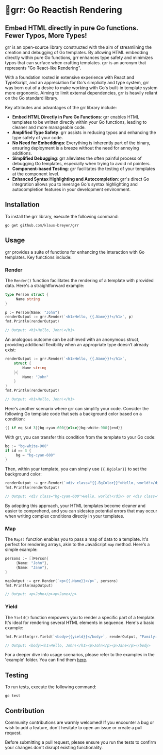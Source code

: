 
# 🧛grr: Go Reactish Rendering

## Embed HTML directly in pure Go functions. Fewer Typos, More Types!

grr is an open-source library constructed with the aim of streamlining the creation and debugging of Go templates. By allowing HTML embedding directly within pure Go functions, grr enhances type safety and minimizes typos that can surface when crafting templates. grr is an acronym that represents "Go React-like Rendering".

With a foundation rooted in extensive experience with React and TypeScript, and an appreciation for Go's simplicity and type system, grr was born out of a desire to make working with Go's built-in template system more ergonomic. Aiming to limit external dependencies, grr is heavily reliant on the Go standard library.

Key attributes and advantages of the grr library include:

- **Embed HTML Directly in Pure Go Functions**: grr enables HTML templates to be written directly within your Go functions, leading to cleaner and more manageable code.
- **Amplified Type Safety**: grr assists in reducing typos and enhancing the type safety of your code.
- **No Need for Embeddings**: Everything is inherently part of the binary, ensuring deployment is a breeze without the need for annoying additions.
- **Simplified Debugging**: grr alleviates the often painful process of debugging Go templates, especially when trying to avoid nil pointers.
- **Component-based Testing**: grr facilitates the testing of your templates at the component level.
- **Enhanced Syntax Highlighting and Autocompletion**: grr's direct Go integration allows you to leverage Go's syntax highlighting and autocompletion features in your development environment.

## Installation

To install the grr library, execute the following command:

```shell
go get github.com/klaus-breyer/grr
```

## Usage

grr provides a suite of functions for enhancing the interaction with Go templates. Key functions include:

### Render

The `Render()` function facilitates the rendering of a template with provided data. Here's a straightforward example:

```go
type Person struct {
     Name string
}

p := Person{Name: "John"}
renderOutput := grr.Render(`<h1>Hello, {{.Name}}!</h1>`, p)
fmt.Println(renderOutput)

// Output: <h1>Hello, John!</h1>
```

An analogous outcome can be achieved with an anonymous struct, providing additional flexibility when an appropriate type doesn't already exist:

```go
renderOutput := grr.Render(`<h1>Hello, {{.Name}}!</h1>`,
    struct {
        Name string
    }{
        Name: "John"
    }
)
fmt.Println(renderOutput)

// Output: <h1>Hello, John!</h1>
```

Here's another scenario where grr can simplify your code. Consider the following Go template code that sets a background color based on a condition:

```go
{{ if eq $id 3}}bg-cyan-600{{else}}bg-white-900{{end}}
```

With grr, you can transfer this condition from the template to your Go code:

```go
bg := "bg-white-900"
if id == 3 {
     bg = "bg-cyan-600"
}
```

Then, within your template, you can simply use `{{.BgColor}}` to set the background color:

```go
renderOutput := grr.Render(`<div class="{{.BgColor}}">Hello, world!</div>`, struct{ BgColor string }{BgColor: bg})
fmt.Println(renderOutput)

// Output: <div class="bg-cyan-600">Hello, world!</div> or <div class="bg-white-900">Hello, world!</div>
```

By adopting this approach, your HTML templates become cleaner and easier to comprehend, and you can sidestep potential errors that may occur when writing complex conditions directly in your templates.

### Map

The `Map()` function enables you to pass a map of data to a template. It's perfect for rendering arrays, akin to the JavaScript `map` method. Here's a simple example:

```go
persons := []Person{
     {Name: "John"},
     {Name: "Jane"},
}

mapOutput := grr.Render(`<p>{{.Name}}</p>`, persons)
fmt.Println(mapOutput)

// Output: <p>John</p><p>Jane</p>
```

### Yield

The `Yield()` function empowers you to render a specific part of a template. It's ideal for rendering several HTML elements in sequence. Here's a basic example:

```go
fmt.Println(grr.Yield(`<body>{{yield}}</body>`, renderOutput, "Family: ", mapOutput))

// Output: <body><h1>Hello, John!</h1><p>John</p><p>Jane</p></body>
```

For a deeper dive into usage scenarios, please refer to the examples in the 'example' folder. You can find them [here](https://github.com/klausbreyer/grr/tree/main/example).

## Testing

To run tests, execute the following command:

```shell
go test
```

## Contribution

Community contributions are warmly welcomed! If you encounter a bug or wish to add a feature, don't hesitate to open an issue or create a pull request.

Before submitting a pull request, please ensure you run the tests to confirm your changes don't disrupt existing functionality.
